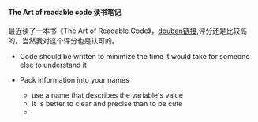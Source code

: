 #### The Art of readable code 读书笔记
最近读了一本书《The Art of Readable Code》，[douban链接](http://book.douban.com/subject/5442971/),评分还是比较高的。当然我对这个评分也是认可的。
* Code should be written to minimize the time it would take for someone else to understand it

* Pack information into your names
    * use a name that describes the variable's value
    * It `s better to clear and precise than to be cute
    * 
